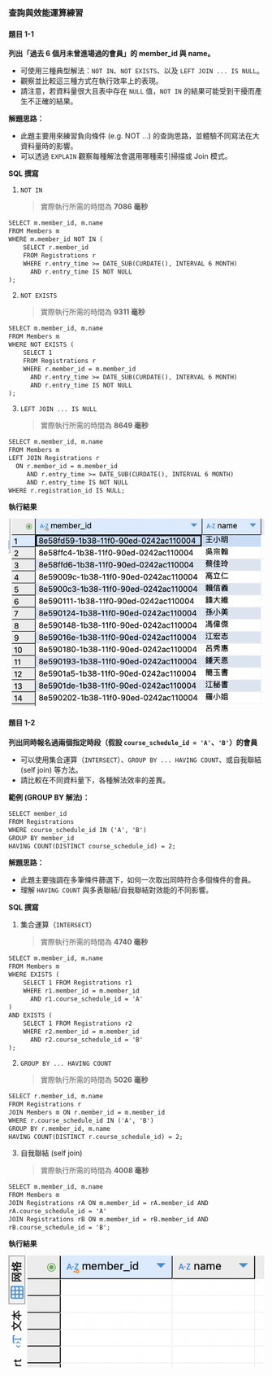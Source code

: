 ### 查詢與效能運算練習
#### 題目 1-1
**列出「過去 6 個月未曾進場過的會員」的 member_id 與 name。**
* 可使用三種典型解法：`NOT IN`、`NOT EXISTS`、以及 `LEFT JOIN ... IS NULL`。
* 觀察並比較這三種方式在執行效率上的表現。
* 請注意，若資料量很大且表中存在 `NULL` 值，`NOT IN` 的結果可能受到干擾而產生不正確的結果。

**解題思路：**
* 此題主要用來練習負向條件 (e.g. NOT …) 的查詢思路，並體驗不同寫法在大資料量時的影響。
* 可以透過 `EXPLAIN` 觀察每種解法會選用哪種索引掃描或 Join 模式。

**SQL 撰寫**
1. `NOT IN`
    > 實際執行所需的時間為 **7086 毫秒**
```sql=
SELECT m.member_id, m.name
FROM Members m
WHERE m.member_id NOT IN (
    SELECT r.member_id
    FROM Registrations r
    WHERE r.entry_time >= DATE_SUB(CURDATE(), INTERVAL 6 MONTH)
      AND r.entry_time IS NOT NULL
);
```

2. `NOT EXISTS`
    > 實際執行所需的時間為 **9311 毫秒**
```sql=
SELECT m.member_id, m.name
FROM Members m
WHERE NOT EXISTS (
    SELECT 1
    FROM Registrations r
    WHERE r.member_id = m.member_id
      AND r.entry_time >= DATE_SUB(CURDATE(), INTERVAL 6 MONTH)
      AND r.entry_time IS NOT NULL
);
```

3. `LEFT JOIN ... IS NULL`
    > 實際執行所需的時間為 **8649 毫秒**
```sql=
SELECT m.member_id, m.name
FROM Members m
LEFT JOIN Registrations r
  ON r.member_id = m.member_id
     AND r.entry_time >= DATE_SUB(CURDATE(), INTERVAL 6 MONTH)
     AND r.entry_time IS NOT NULL
WHERE r.registration_id IS NULL;
```

**執行結果**

![1-1](1-1.png)

#### 題目 1-2
**列出同時報名過兩個指定時段（假設 `course_schedule_id = 'A'`、`'B'`）的會員**
* 可以使用集合運算（`INTERSECT`）、`GROUP BY ... HAVING COUNT`、或自我聯結 (self join) 等方法。
* 請比較在不同資料量下，各種解法效率的差異。

**範例 (GROUP BY 解法)：**
```sql=
SELECT member_id 
FROM Registrations 
WHERE course_schedule_id IN ('A', 'B') 
GROUP BY member_id 
HAVING COUNT(DISTINCT course_schedule_id) = 2;
```

**解題思路：**
* 此題主要強調在多筆條件篩選下，如何一次取出同時符合多個條件的會員。
* 理解 `HAVING COUNT` 與多表聯結/自我聯結對效能的不同影響。

**SQL 撰寫**
1. 集合運算（`INTERSECT`）
    > 實際執行所需的時間為 **4740 毫秒**
```sql=
SELECT m.member_id, m.name
FROM Members m
WHERE EXISTS (
    SELECT 1 FROM Registrations r1
    WHERE r1.member_id = m.member_id
      AND r1.course_schedule_id = 'A'
)
AND EXISTS (
    SELECT 1 FROM Registrations r2
    WHERE r2.member_id = m.member_id
      AND r2.course_schedule_id = 'B'
);
```

2. `GROUP BY ... HAVING COUNT`
    > 實際執行所需的時間為 **5026 毫秒**
```sql=
SELECT r.member_id, m.name
FROM Registrations r
JOIN Members m ON r.member_id = m.member_id
WHERE r.course_schedule_id IN ('A', 'B')
GROUP BY r.member_id, m.name
HAVING COUNT(DISTINCT r.course_schedule_id) = 2;
```

3. 自我聯結 (self join)
    > 實際執行所需的時間為 **4008 毫秒**
```sql=
SELECT m.member_id, m.name
FROM Members m
JOIN Registrations rA ON m.member_id = rA.member_id AND rA.course_schedule_id = 'A'
JOIN Registrations rB ON m.member_id = rB.member_id AND rB.course_schedule_id = 'B';
```

**執行結果**

![1-2](1-2.png)